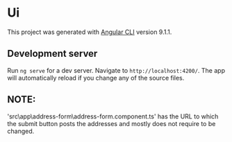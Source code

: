 # Ui

This project was generated with [Angular CLI](https://github.com/angular/angular-cli) version 9.1.1.

## Development server

Run `ng serve` for a dev server. Navigate to `http://localhost:4200/`. The app will automatically reload if you change any of the source files.

## NOTE:

'src\app\address-form\address-form.component.ts' has the URL to which the submit button posts the addresses and mostly does not require to be changed.
